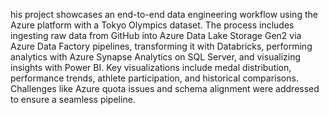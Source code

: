 his project showcases an end-to-end data engineering workflow using the Azure platform with a Tokyo Olympics dataset. The process includes ingesting raw data from GitHub into Azure Data Lake Storage Gen2 via Azure Data Factory pipelines, transforming it with Databricks, performing analytics with Azure Synapse Analytics on SQL Server, and visualizing insights with Power BI. Key visualizations include medal distribution, performance trends, athlete participation, and historical comparisons. Challenges like Azure quota issues and schema alignment were addressed to ensure a seamless pipeline.
